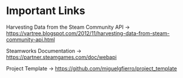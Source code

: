 

# Important Links 

Harvesting Data from the Steam Community API -> https://vartree.blogspot.com/2012/11/harvesting-data-from-steam-community-api.html

Steamworks Documentation -> https://partner.steamgames.com/doc/webapi

Project Template -> https://github.com/miguelgfierro/project_template
